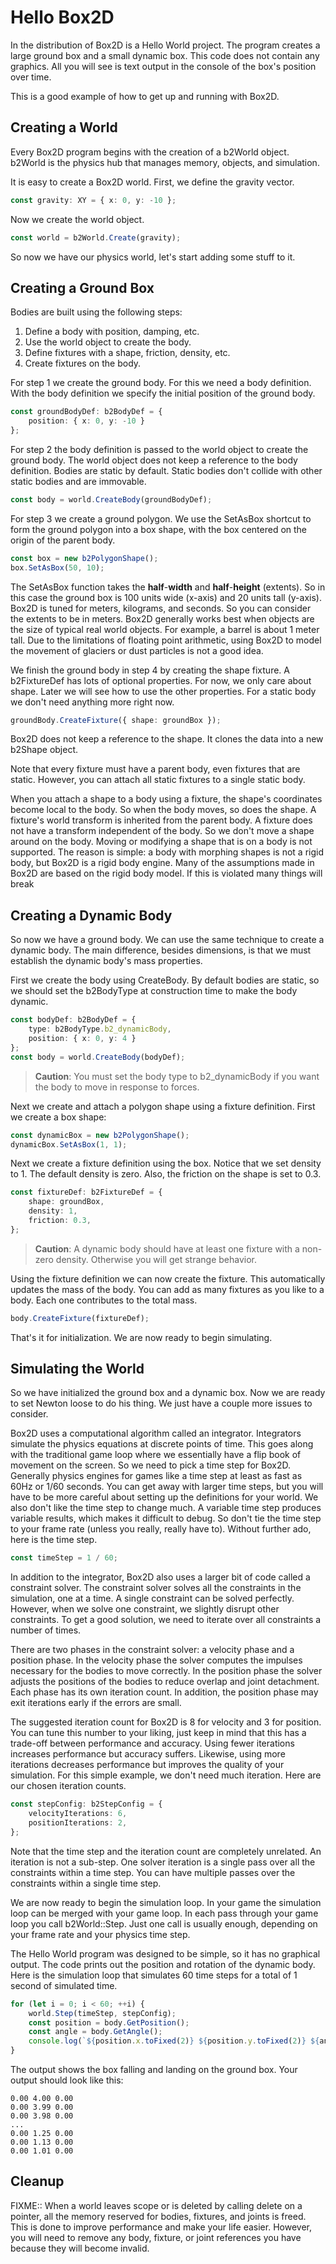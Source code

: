 # Hello Box2D
In the distribution of Box2D is a Hello World project. The program
creates a large ground box and a small dynamic box. This code does not
contain any graphics. All you will see is text output in the console of
the box's position over time.

This is a good example of how to get up and running with Box2D.

## Creating a World
Every Box2D program begins with the creation of a b2World object.
b2World is the physics hub that manages memory, objects, and simulation.

It is easy to create a Box2D world. First, we define the gravity vector.

```ts
const gravity: XY = { x: 0, y: -10 };
```

Now we create the world object.

```ts
const world = b2World.Create(gravity);
```

So now we have our physics world, let's start adding some stuff to it.

## Creating a Ground Box
Bodies are built using the following steps:
1. Define a body with position, damping, etc.
2. Use the world object to create the body.
3. Define fixtures with a shape, friction, density, etc.
4. Create fixtures on the body.

For step 1 we create the ground body. For this we need a body
definition. With the body definition we specify the initial position of
the ground body.

```ts
const groundBodyDef: b2BodyDef = {
    position: { x: 0, y: -10 }
};
```

For step 2 the body definition is passed to the world object to create
the ground body. The world object does not keep a reference to the body
definition. Bodies are static by default. Static bodies don't collide
with other static bodies and are immovable.

```ts
const body = world.CreateBody(groundBodyDef);
```

For step 3 we create a ground polygon. We use the SetAsBox shortcut to
form the ground polygon into a box shape, with the box centered on the
origin of the parent body.

```ts
const box = new b2PolygonShape();
box.SetAsBox(50, 10);
```

The SetAsBox function takes the **half**-**width** and
**half**-**height** (extents). So in this case the ground box is 100
units wide (x-axis) and 20 units tall (y-axis). Box2D is tuned for
meters, kilograms, and seconds. So you can consider the extents to be in
meters. Box2D generally works best when objects are the size of typical
real world objects. For example, a barrel is about 1 meter tall. Due to
the limitations of floating point arithmetic, using Box2D to model the
movement of glaciers or dust particles is not a good idea.

We finish the ground body in step 4 by creating the shape fixture.
A b2FixtureDef has lots of optional properties. For now, we only care
about shape. Later we will see how to use the other properties.
For a static body we don't need anything more right now.

```ts
groundBody.CreateFixture({ shape: groundBox });
```

Box2D does not keep a reference to the shape. It clones the data into a
new b2Shape object.

Note that every fixture must have a parent body, even fixtures that are
static. However, you can attach all static fixtures to a single static
body.

When you attach a shape to a body using a fixture, the shape's
coordinates become local to the body. So when the body moves, so does
the shape. A fixture's world transform is inherited from the parent
body. A fixture does not have a transform independent of the body. So we
don't move a shape around on the body. Moving or modifying a shape that
is on a body is not supported. The reason is simple: a body with
morphing shapes is not a rigid body, but Box2D is a rigid body engine.
Many of the assumptions made in Box2D are based on the rigid body model.
If this is violated many things will break

## Creating a Dynamic Body
So now we have a ground body. We can use the same technique to create a
dynamic body. The main difference, besides dimensions, is that we must
establish the dynamic body's mass properties.

First we create the body using CreateBody. By default bodies are static,
so we should set the b2BodyType at construction time to make the body
dynamic.

```ts
const bodyDef: b2BodyDef = {
    type: b2BodyType.b2_dynamicBody,
    position: { x: 0, y: 4 }
};
const body = world.CreateBody(bodyDef);
```

> **Caution**:
> You must set the body type to b2_dynamicBody if you want the body to
> move in response to forces.

Next we create and attach a polygon shape using a fixture definition.
First we create a box shape:

```ts
const dynamicBox = new b2PolygonShape();
dynamicBox.SetAsBox(1, 1);
```

Next we create a fixture definition using the box. Notice that we set
density to 1. The default density is zero. Also, the friction on the
shape is set to 0.3.

```ts
const fixtureDef: b2FixtureDef = {
    shape: groundBox,
    density: 1,
    friction: 0.3,
};
```

> **Caution**:
> A dynamic body should have at least one fixture with a non-zero density.
> Otherwise you will get strange behavior.

Using the fixture definition we can now create the fixture. This
automatically updates the mass of the body. You can add as many fixtures
as you like to a body. Each one contributes to the total mass.

```ts
body.CreateFixture(fixtureDef);
```

That's it for initialization. We are now ready to begin simulating.

## Simulating the World
So we have initialized the ground box and a dynamic box. Now we are
ready to set Newton loose to do his thing. We just have a couple more
issues to consider.

Box2D uses a computational algorithm called an integrator. Integrators
simulate the physics equations at discrete points of time. This goes
along with the traditional game loop where we essentially have a flip
book of movement on the screen. So we need to pick a time step for
Box2D. Generally physics engines for games like a time step at least as
fast as 60Hz or 1/60 seconds. You can get away with larger time steps,
but you will have to be more careful about setting up the definitions
for your world. We also don't like the time step to change much. A
variable time step produces variable results, which makes it difficult
to debug. So don't tie the time step to your frame rate (unless you
really, really have to). Without further ado, here is the time step.

```ts
const timeStep = 1 / 60;
```

In addition to the integrator, Box2D also uses a larger bit of code
called a constraint solver. The constraint solver solves all the
constraints in the simulation, one at a time. A single constraint can be
solved perfectly. However, when we solve one constraint, we slightly
disrupt other constraints. To get a good solution, we need to iterate
over all constraints a number of times.

There are two phases in the constraint solver: a velocity phase and a
position phase. In the velocity phase the solver computes the impulses
necessary for the bodies to move correctly. In the position phase the
solver adjusts the positions of the bodies to reduce overlap and joint
detachment. Each phase has its own iteration count. In addition, the
position phase may exit iterations early if the errors are small.

The suggested iteration count for Box2D is 8 for velocity and 3 for
position. You can tune this number to your liking, just keep in mind
that this has a trade-off between performance and accuracy. Using fewer
iterations increases performance but accuracy suffers. Likewise, using
more iterations decreases performance but improves the quality of your
simulation. For this simple example, we don't need much iteration. Here
are our chosen iteration counts.

```ts
const stepConfig: b2StepConfig = {
    velocityIterations: 6,
    positionIterations: 2,
};
```

Note that the time step and the iteration count are completely
unrelated. An iteration is not a sub-step. One solver iteration is a
single pass over all the constraints within a time step. You can have
multiple passes over the constraints within a single time step.

We are now ready to begin the simulation loop. In your game the
simulation loop can be merged with your game loop. In each pass through
your game loop you call b2World::Step. Just one call is usually enough,
depending on your frame rate and your physics time step.

The Hello World program was designed to be simple, so it has no
graphical output. The code prints out the position and rotation of the
dynamic body. Here is the simulation loop that simulates 60 time steps
for a total of 1 second of simulated time.

```ts
for (let i = 0; i < 60; ++i) {
    world.Step(timeStep, stepConfig);
    const position = body.GetPosition();
    const angle = body.GetAngle();
    console.log(`${position.x.toFixed(2)} ${position.y.toFixed(2)} ${angle.toFixed(2)}\n`);
}
```

The output shows the box falling and landing on the ground box. Your
output should look like this:

```
0.00 4.00 0.00
0.00 3.99 0.00
0.00 3.98 0.00
...
0.00 1.25 0.00
0.00 1.13 0.00
0.00 1.01 0.00
```

## Cleanup
FIXME::
When a world leaves scope or is deleted by calling delete on a pointer,
all the memory reserved for bodies, fixtures, and joints is freed. This
is done to improve performance and make your life easier. However, you
will need to remove any body, fixture, or joint references you have
because they will become invalid.
